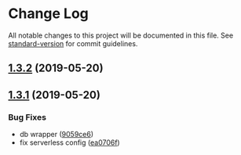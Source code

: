 # Change Log

All notable changes to this project will be documented in this file. See [standard-version](https://github.com/conventional-changelog/standard-version) for commit guidelines.

## [1.3.2](https://github.com/mhma-cookapps/example-typescript-express-serverless/compare/v1.3.1...v1.3.2) (2019-05-20)



## [1.3.1](https://github.com/mhma-cookapps/example-typescript-express-serverless/compare/v1.3.0...v1.3.1) (2019-05-20)


### Bug Fixes

* db wrapper ([9059ce6](https://github.com/mhma-cookapps/example-typescript-express-serverless/commit/9059ce6))
* fix serverless config ([ea0706f](https://github.com/mhma-cookapps/example-typescript-express-serverless/commit/ea0706f))
